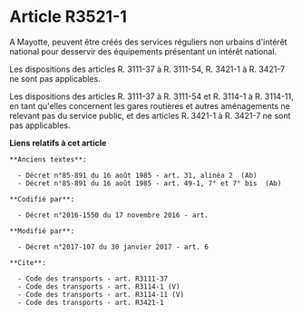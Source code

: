 # Article R3521-1

A Mayotte, peuvent être créés des services réguliers non urbains d'intérêt national pour desservir des équipements présentant
un intérêt national. 

Les dispositions des articles R. 3111-37 à R. 3111-54, R. 3421-1 à R. 3421-7 ne sont pas applicables. 

Les dispositions des articles R. 3111-37 à R. 3111-54 et R. 3114-1 à R. 3114-11, en tant qu'elles concernent les gares
routières et autres aménagements ne relevant pas du service public, et des articles R. 3421-1 à R. 3421-7 ne sont pas
applicables.

**Liens relatifs à cet article**

	**Anciens textes**:

	  - Décret n°85-891 du 16 août 1985 - art. 31, alinéa 2  (Ab)
	  - Décret n°85-891 du 16 août 1985 - art. 49-1, 7° et 7° bis  (Ab)

	**Codifié par**:

	  - Décret n°2016-1550 du 17 novembre 2016 - art.

	**Modifié par**:

	  - Décret n°2017-107 du 30 janvier 2017 - art. 6

	**Cite**:

	  - Code des transports - art. R3111-37
	  - Code des transports - art. R3114-1 (V)
	  - Code des transports - art. R3114-11 (V)
	  - Code des transports - art. R3421-1
